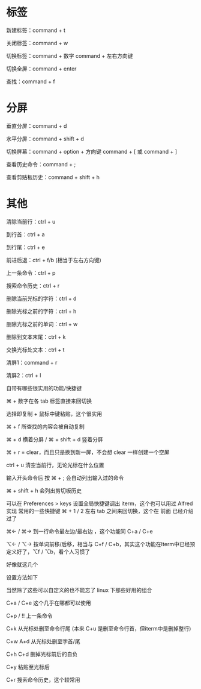# 标签
新建标签：command + t

关闭标签：command + w

切换标签：command + 数字 command + 左右方向键

切换全屏：command + enter

查找：command + f
# 分屏
垂直分屏：command + d

水平分屏：command + shift + d

切换屏幕：command + option + 方向键 command + [ 或 command + ]

查看历史命令：command + ;

查看剪贴板历史：command + shift + h
# 其他
清除当前行：ctrl + u

到行首：ctrl + a

到行尾：ctrl + e

前进后退：ctrl + f/b (相当于左右方向键)

上一条命令：ctrl + p

搜索命令历史：ctrl + r

删除当前光标的字符：ctrl + d

删除光标之前的字符：ctrl + h

删除光标之前的单词：ctrl + w

删除到文本末尾：ctrl + k

交换光标处文本：ctrl + t

清屏1：command + r

清屏2：ctrl + l

自带有哪些很实用的功能/快捷键

⌘ + 数字在各 tab 标签直接来回切换

选择即复制 + 鼠标中键粘贴，这个很实用

⌘ + f 所查找的内容会被自动复制

⌘ + d 横着分屏 / ⌘ + shift + d 竖着分屏

⌘ + r = clear，而且只是换到新一屏，不会想 clear 一样创建一个空屏

ctrl + u 清空当前行，无论光标在什么位置

输入开头命令后 按 ⌘ + ; 会自动列出输入过的命令

⌘ + shift + h 会列出剪切板历史

可以在 Preferences > keys 设置全局快捷键调出 iterm，这个也可以用过 Alfred 实现
常用的一些快捷键
⌘ + 1 / 2 左右 tab 之间来回切换，这个在 前面 已经介绍过了

⌘← / ⌘→ 到一行命令最左边/最右边 ，这个功能同 C+a / C+e

⌥← / ⌥→ 按单词前移/后移，相当与 C+f / C+b，其实这个功能在Iterm中已经预定义好了，⌥f / ⌥b，看个人习惯了

好像就这几个

设置方法如下

当然除了这些可以自定义的也不能忘了 linux 下那些好用的组合

C+a / C+e 这个几乎在哪都可以使用

C+p / !! 上一条命令

C+k 从光标处删至命令行尾 (本来 C+u 是删至命令行首，但iterm中是删掉整行)

C+w A+d 从光标处删至字首/尾

C+h C+d 删掉光标前后的自负

C+y 粘贴至光标后

C+r 搜索命令历史，这个较常用
